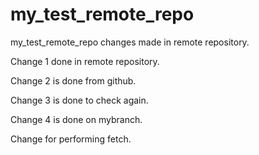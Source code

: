 # my_test_remote_repo
my_test_remote_repo
changes made in remote repository.

Change 1 done in remote repository. 

Change 2 is done from github. 

Change 3 is done to check again. 

Change 4 is done on mybranch. 

Change for performing fetch. 
